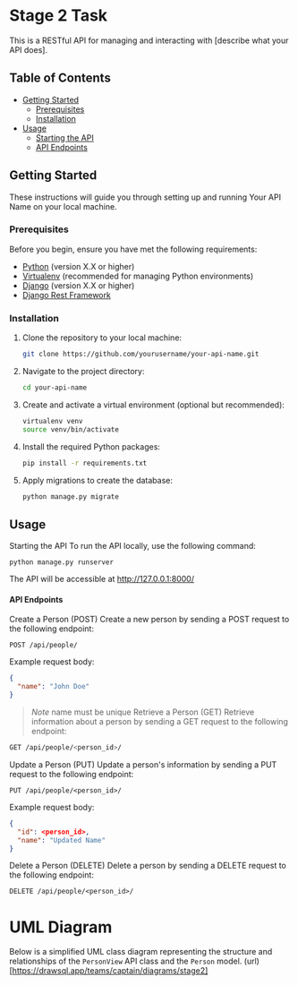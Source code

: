 # Stage 2 Task

This is a RESTful API for managing and interacting with [describe what your API does].

## Table of Contents

- [Getting Started](#getting-started)
  - [Prerequisites](#prerequisites)
  - [Installation](#installation)
- [Usage](#usage)
  - [Starting the API](#starting-the-api)
  - [API Endpoints](#api-endpoints)

## Getting Started

These instructions will guide you through setting up and running Your API Name on your local machine.

### Prerequisites

Before you begin, ensure you have met the following requirements:

- [Python](https://www.python.org/downloads/) (version X.X or higher)
- [Virtualenv](https://virtualenv.pypa.io/en/latest/installation.html) (recommended for managing Python environments)
- [Django](https://www.djangoproject.com/download/) (version X.X or higher)
- [Django Rest Framework](https://www.django-rest-framework.org/#installation)

### Installation

1. Clone the repository to your local machine:

   ```bash
   git clone https://github.com/yourusername/your-api-name.git
    ```

1. Navigate to the project directory:

    ```bash
    cd your-api-name
    ```

1. Create and activate a virtual environment (optional but recommended):

    ```bash
    virtualenv venv
    source venv/bin/activate
    ```
1. Install the required Python packages:

    ```bash
    pip install -r requirements.txt
    ```
1. Apply migrations to create the database:

    ```bash
    python manage.py migrate
    ```

## Usage
Starting the API
To run the API locally, use the following command:

    python manage.py runserver
The API will be accessible at http://127.0.0.1:8000/

#### API Endpoints
Create a Person (POST)
Create a new person by sending a POST request to the following endpoint:
```
POST /api/people/
```
Example request body:

```json
{
  "name": "John Doe"
}
```
> *Note* name must be unique
Retrieve a Person (GET)
Retrieve information about a person by sending a GET request to the following endpoint:

```sh
GET /api/people/<person_id>/
```
Update a Person (PUT)
Update a person's information by sending a PUT request to the following endpoint:

```
PUT /api/people/<person_id>/
```
Example request body:

```json
{
  "id": <person_id>,
  "name": "Updated Name"
}
```
Delete a Person (DELETE)
Delete a person by sending a DELETE request to the following endpoint:

```
DELETE /api/people/<person_id>/
```

# UML Diagram

Below is a simplified UML class diagram representing the structure and relationships of the `PersonView` API class and the `Person` model.
(url)[https://drawsql.app/teams/captain/diagrams/stage2]